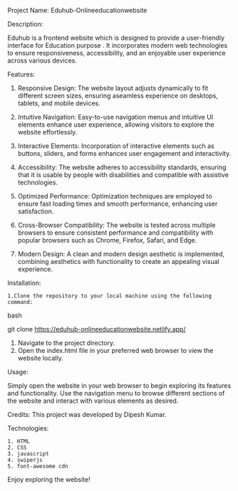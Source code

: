 
Project Name: Eduhub-Onlineeducationwebsite

Description:

Eduhub is a frontend website which is designed to provide a user-friendly interface for Education purpose . It incorporates modern web technologies to ensure responsiveness, accessibility, and an enjoyable user experience across various devices.

Features:

   1. Responsive Design: The website layout adjusts dynamically to fit different screen sizes, ensuring aseamless   experience on desktops, tablets, and mobile devices.

   2. Intuitive Navigation: Easy-to-use navigation menus and intuitive UI elements enhance user experience, allowing visitors to explore the website effortlessly.

   3. Interactive Elements: Incorporation of interactive elements such as buttons, sliders, and forms enhances user engagement and interactivity.

   4. Accessibility: The website adheres to accessibility standards, ensuring that it is usable by people with disabilities and compatible with assistive technologies.

   5. Optimized Performance: Optimization techniques are employed to ensure fast loading times and smooth performance, enhancing user satisfaction.

   6. Cross-Browser Compatibility: The website is tested across multiple browsers to ensure consistent performance and compatibility with popular browsers such as Chrome, Firefox, Safari, and Edge.

   7. Modern Design: A clean and modern design aesthetic is implemented, combining aesthetics with functionality to create an appealing visual experience.

Installation:

    1.Clone the repository to your local machine using the following command:

bash

git clone https://eduhub-onlineeducationwebsite.netlify.app/

   1. Navigate to the project directory.
   2. Open the index.html file in your preferred web browser to view the website locally.

Usage:

Simply open the website in your web browser to begin exploring its features and functionality. Use the navigation menu to browse different sections of the website and interact with various elements as desired.

Credits:
This project was developed by Dipesh Kumar.

Technologies:

    1. HTML
    2. CSS
    3. javascript
    4. swiperjs
    5. font-awesome cdn

Enjoy exploring the website!
